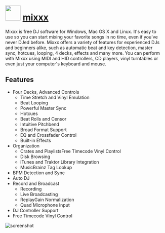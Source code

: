 ﻿# <img src="https://cdn.rawgit.com/chocolatey/chocolatey-coreteampackages/edba4a5849ff756e767cba86641bea97ff5721fe/icons/mixxx.svg" width="48" height="48"/> [mixxx](https://chocolatey.org/packages/mixxx)

Mixxx is free DJ software for Windows, Mac OS X and Linux. It's easy to use so you can start mixing your favorite songs in no time, even if you've never DJed before. Mixxx offers a variety of features for experienced DJs and beginners alike, such as automatic beat and key detection, master sync, hotcues, looping, 4 decks, effects and many more. You can perform with Mixxx using MIDI and HID controllers, CD players, vinyl turntables or even just your computer's keyboard and mouse.

## Features

- Four Decks, Advanced Controls
  - Time Stretch and Vinyl Emulation
  - Beat Looping
  - Powerful Master Sync
  - Hotcues
  - Beat Rolls and Censor
  - Intuitive Pitchbend
  - Broad Format Support
  - EQ and Crossfader Control
  - Built-in Effects
- Organization
  - Crates and PlaylistsFree Timecode Vinyl Control
  - Disk Browsing
  - iTunes and Traktor Library Integration
  -  MusicBrainz Tag Lookup
- BPM Detection and Sync
- Auto DJ
- Record and Broadcast 
  - Recording
  - Live Broadcasting
  - ReplayGain Normalization
  - Quad Microphone Input
- DJ Controller Support
- Free Timecode Vinyl Control

![screenshot](https://cdn.rawgit.com/chocolatey/chocolatey-coreteampackages/master/automatic/mixxx/screenshot.png)

